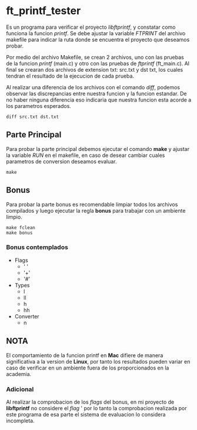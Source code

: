 # ft_printf_tester
Es un programa para verificar el proyecto *libftprintf*, y constatar como funciona
la funcion *printf*. Se debe ajustar la variable *FTPRINT* del archivo makefile
para indicar la ruta donde se encuentra el proyecto que deseamos probar.

Por medio del archivo Makefile, se crean 2 archivos, uno con las pruebas de la 
funcion *printf* (main.c) y otro con las pruebas de *ftprintf* (ft_main.c). Al final
se crearan dos archivos de extension txt: src.txt y dst txt, los cuales tendran el
resultado de la ejecucion de cada prueba.

Al realizar una diferencia de los archivos con el comando *diff*, podemos observar
las discrepancias entre nuestra funcion y la funcion estandar. De no haber ninguna
diferencia eso indicaria que nuestra funcion esta acorde a los parametros esperados.

```
diff src.txt dst.txt
```

## Parte Principal
Para probar la parte principal debemos ejecutar el comando **make** y ajustar la
variable *RUN* en el makefile, en caso de desear cambiar cuales parametros de
conversion deseamos evaluar.
```
make
```

## Bonus
Para probar la parte bonus es recomendable limpiar todos los archivos compilados
y luego ejecutar la regla **bonus** para trabajar con un ambiente limpio.

```
make fclean
make bonus
```

### Bonus contemplados
* Flags
    * ' '
    * '+'
    * '#'
* Types
    * l
    * ll
    * h
    * hh
* Converter
    * n

## NOTA
El comportamiento de la funcion printf en **Mac** difiere de manera significativa
a la version de **Linux**, por tanto los resultados pueden variar en caso de verificar
en un ambiente fuera de los proporcionados en la academia.
### Adicional
Al realizar la comprobacion de los *flags* del bonus, en mi proyecto de **libftprintf**
no considere el *flag* ' por lo tanto la comprobacion realizada por este programa de esa
parte el sistema de evaluacion lo considera incompleta.
